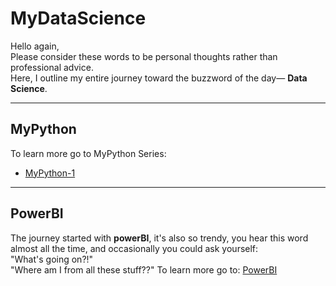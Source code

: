 # MyDataScience

Hello again,<br/>
Please consider these words to be personal thoughts rather than professional advice.<br/>
Here, I outline my entire journey toward the buzzword of the day— **Data Science**.<br/>

---
## MyPython
To learn more go to MyPython Series: 
- [MyPython-1](https://github.com/Mymonah/MyDataScience/blob/main/MyPython/MyPython-1.md)

---
## PowerBI
The journey started with **powerBI**, it's also so trendy, you hear this word almost all the time, and occasionally you could ask yourself:<br/>
"What's going on?!"<br/> 
"Where am I from all these stuff??"
To learn more go to: 
[PowerBI](https://github.com/Mymonah/MyDataScience/blob/main/PowerBI.md)
